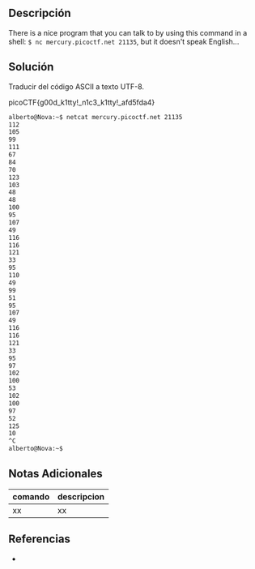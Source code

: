 ## Descripción

There is a nice program that you can talk to by using this command in a shell: `$ nc mercury.picoctf.net 21135`, but it doesn't speak English...

## Solución

Traducir del código ASCII a texto UTF-8.

picoCTF{g00d_k1tty!_n1c3_k1tty!_afd5fda4}

```bash
alberto@Nova:~$ netcat mercury.picoctf.net 21135 
112 
105 
99 
111 
67 
84 
70 
123 
103 
48 
48 
100 
95 
107 
49 
116 
116 
121 
33 
95 
110 
49 
99 
51 
95 
107 
49 
116 
116 
121 
33 
95 
97 
102 
100 
53 
102 
100 
97 
52 
125 
10 
^C
alberto@Nova:~$ 
```

## Notas Adicionales
|comando|descripcion|
|---|---|
|xx|xx|

## Referencias
- []()
